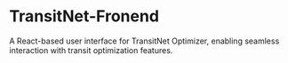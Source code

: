 # TransitNet-Fronend
A React-based user interface for TransitNet Optimizer, enabling seamless interaction with transit optimization features.
